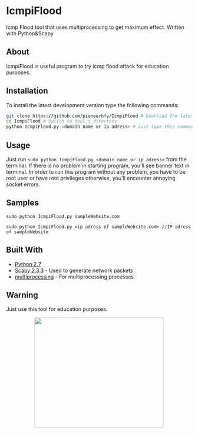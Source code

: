# IcmpiFlood
Icmp Flood tool that uses multiprocessing to get maximum effect. Written with Python&Scapy

## About
IcmpiFlood is useful program to try icmp flood attack for education purposes.

## Installation
To install the latest development version type the following commands:

```bash
git clone https://github.com/pioneerhfy/IcmpiFlood # Download the latest revision
cd IcmpiFlood # Switch to tool's directory
python IcmpiFlood.py <domain name or ip adress> # Just type this command
```
## Usage

Just run `sudo python IcmpiFlood.py <domain name or ip adress>` from the terminal. If there is no problem in starting program, you'll see banner text in terminal. In order to run this program without any problem, you have to be root user or have root privileges otherwise, you'll encounter annoying socket errors.                         

## Samples

```shell
sudo python IcmpiFlood.py sampleWebsite.com
```

```shell
sudo python IcmpiFlood.py <ip adress of sampleWebsite.com> //IP adress of sampleWebsite
```
## Built With

* [Python 2.7](https://www.python.org/)
* [Scapy 2.3.3](http://www.secdev.org/projects/scapy/) - Used to generate network packets
* [multiprocessing](https://docs.python.org/2/library/multiprocessing.html) - For multiprocessing processes

## Warning

Just use this tool for education purposes.

<p align="center">
<img src="https://github.com/pioneerhfy/IcmpiFlood/blob/master/blastoise-black2.jpg" width="350" height="300">
